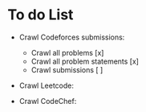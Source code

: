 # To do List

- Crawl Codeforces submissions:
    + Crawl all problems [x]
    + Crawl all problem statements [x]
    + Crawl submissions [ ]

- Crawl Leetcode:

- Crawl CodeChef:


